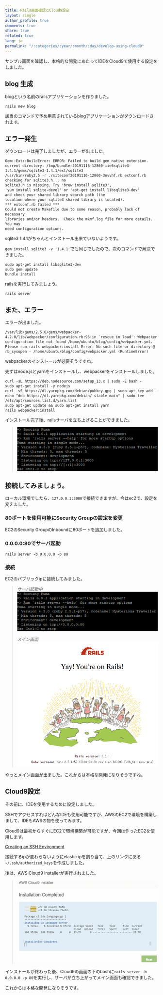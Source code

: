 ```yaml
---
title: Rails画面確認とCloud9設定
layout: single
author_profile: true
comments: true
share: true
related: true
lang: ja
permalink: "/:categories/:year/:month/:day/develop-using-cloud9"
---
```


サンプル画面を確認し、本格的な開発にあたってIDEをCloud9で使用する設定をしました。

## blog 生成

blogという名前のrailsアプリケーションを作りました。
```
rails new blog
```
該当のコマンドで予め用意されているblogアプリケーションがダウンロードされます。

## エラー発生

ダウンロードは完了しましたが、エラーが出ました。

```
Gem::Ext::BuildError: ERROR: Failed to build gem native extension.
current directory: /tmp/bundler20191116-12860-iie6sqlite3-1.4.1/gems/sqlite3-1.4.1/ext/sqlite3
/usr/bin/ruby2.5 -r ./siteconf20191116-12860-3nvvhf.rb extconf.rb
checking for sqlite3.h... no
sqlite3.h is missing. Try 'brew install sqlite3',
'yum install sqlite-devel' or 'apt-get install libsqlite3-dev'
and check your shared library search path (the
location where your sqlite3 shared library is located).
*** extconf.rb failed ***
Could not create Makefile due to some reason, probably lack of necessary
libraries and/or headers.  Check the mkmf.log file for more details.  You may
need configuration options.
```

sqlite3 1.4.1がちゃんとインストール出来ていないようです。

`gem install sqlite3 -v '1.4.1'`でも同じでしたので、次のコマンドで解決できました。

```
sudo apt-get install libsqlite3-dev
sudo gem update
bundle install
```

railsを実行してみましょう。

```
rails server
```

## また、エラー

エラーが出ました。

```
/var/lib/gems/2.5.0/gems/webpacker-4.2.0/lib/webpacker/configuration.rb:95:in `rescue in load': Webpacker configuration file not found /home/ubuntu/blog/config/webpacker.yml.
Please run rails webpacker:install Error: No such file or directory @ rb_sysopen - /home/ubuntu/blog/config/webpacker.yml (RuntimeError)
```

webpackerのインストールが必要そうですね。

先ずはnode.jsとyarnをインストールし、webpackerをインストールしました。

```
curl -sL https://deb.nodesource.com/setup_13.x | sudo -E bash -
sudo apt-get install -y nodejs
curl -sS https://dl.yarnpkg.com/debian/pubkey.gpg | sudo apt-key add -
echo "deb https://dl.yarnpkg.com/debian/ stable main" | sudo tee /etc/apt/sources.list.d/yarn.list
sudo apt-get update && sudo apt-get install yarn
rails webpacker:install
```

インストール完了後、railsサーバを立ち上げることができました。

> ![rails server](\assets\images\2019-11-16-develop-using-cloud9\rails-server.png)

## 接続してみましょう。

ローカル環境でしたら、`127.0.0.1:3000`で接続できますが、今はec2で、設定を変えました。

### 80ポートを使用可能にSecurity Groupの設定を変更

EC2のSecurity GroupのInboundに80ポートを追加しました。

### 0.0.0.0:80でサーバ起動

```
rails server -b 0.0.0.0 -p 80
```

### 接続

EC2のパブリックipに接続してみました。

> *サーバ起動中*
> ![rails server -b 0.0.0.0 -p 80](\assets\images\2019-11-16-develop-using-cloud9\rails-server-80.png)
>
> *メイン画面*
> ![main page](\assets\images\2019-11-16-develop-using-cloud9\success.png)

やっとメイン画面が出ました。これからは本格な開発になりそうですね。

## Cloud9設定

その前に、IDEを使用するために設定しました。

SSHでアクセスすればどんなIDEも使用可能ですが、AWSのEC2で環境を構築しまして、IDEもAWSの物を使ってみます。

Cloud9は最初からすぐにEC2で環境構築が可能ですが、今回は作ったEC2を使用します。

[Creating an SSH Environment](https://docs.aws.amazon.com/ko_kr/cloud9/latest/user-guide/create-environment-ssh.html)

接続するipが変わらないようにelastic ipを割り当て、上のリンクにある`~/.ssh/authorized_keys`を作成しました。

後は、AWS Cloud9 Installerが実行されました。

> ![AWS Cloud9 Installer](\assets\images\2019-11-16-develop-using-cloud9\AWS-Cloud9-Installer.png)

インストールが終わった後、Cloud9の画面の下のbashに`rails server -b 0.0.0.0 -p 80`を実行し、サーバが立ち上がってメイン画面も確認できました。

これからは本格な開発になりそうです。